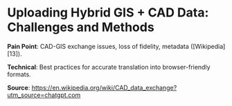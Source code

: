 # Uploading Hybrid GIS + CAD Data: Challenges and Methods

**Pain Point**: CAD-GIS exchange issues, loss of fidelity, metadata ([Wikipedia][13]).

**Technical**: Best practices for accurate translation into browser-friendly formats.

**Source**: https://en.wikipedia.org/wiki/CAD_data_exchange?utm_source=chatgpt.com
